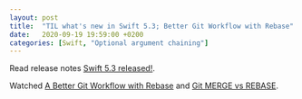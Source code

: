 ```yaml
---
layout: post
title:  "TIL what's new in Swift 5.3; Better Git Workflow with Rebase"
date:   2020-09-19 19:59:00 +0200
categories: [Swift, "Optional argument chaining"]
---
```

Read release notes [Swift 5.3 released!](https://swift.org/blog/swift-5-3-released/).

Watched [A Better Git Workflow with Rebase](https://www.youtube.com/watch?v=f1wnYdLEpgI) and [Git MERGE vs REBASE](https://www.youtube.com/watch?v=CRlGDDprdOQ).
